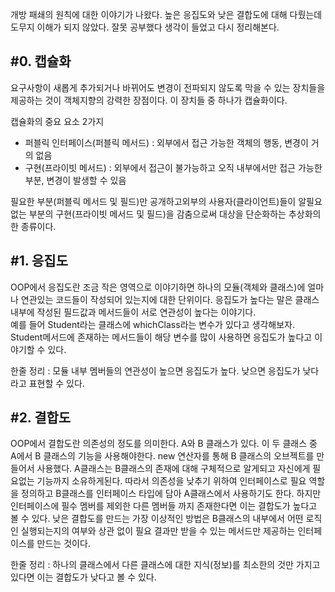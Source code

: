 개방 패쇄의 원칙에 대한 이야기가 나왔다. 높은 응집도와 낮은 결합도에 대해 다뤘는데 도무지 이해가 되지 않았다. 잘못 공부했다 생각이 들었고 다시 정리해본다.  

## #0. 캡슐화  
요구사항이 새롭게 추가되거나 바뀌어도 변경이 전파되지 않도록 막을 수 있는 장치들을 제공하는 것이 객체지향의 강력한 장점이다. 이 장치들 중 하나가 캡슐화이다.  
  
캡슐화의 중요 요소 2가지  
- 퍼블릭 인터페이스(퍼블릭 메서드) : 외부에서 접근 가능한 객체의 행동, 변경이 거의 없음
- 구현(프라이빗 메서드) : 외부에서 접근이 불가능하고 오직 내부에서만 접근 가능한 부분, 변경이 발생할 수 있음   

필요한 부분(퍼블릭 메서드 및 필드)만 공개하고외부의 사용자(클라이언트)들이 알필요 없는 부분의 구현(프라이빗 메서드 및 필드)을 감춤으로써 대상을 단순화하는 추상화의 한 종류이다. 


## #1. 응집도
OOP에서 응집도란 조금 작은 영역으로 이야기하면 하나의 모듈(객체와 클래스)에 얼마나 연관있는 코드들이 작성되어 있는지에 대한 단위이다. 응집도가 높다는 말은 클래스 내부에 작성된 필드값과 메서드들이 서로 연관성이 높다는 이야기다.  
예를 들어 Student라는 클래스에 whichClass라는 변수가 있다고 생각해보자. Student메서드에 존재하는 메서드들이 해당 변수를 많이 사용하면 응집도가 높다고 이야기할 수 있다.  
  
한줄 정리 : 모듈 내부 멤버들의 연관성이 높으면 응집도가 높다. 낮으면 응집도가 낮다 라고 표현할 수 있다.  

## #2. 결합도  
OOP에서 결합도란 의존성의 정도를 의미한다. A와 B 클래스가 있다. 이 두 클래스 중 A에서 B 클래스의 기능을 사용해야한다. new 연산자를 통해 B 클래스의 오브젝트를 만들어서 사용했다. A클래스는 B클래스의 존재에
대해 구체적으로 알게되고 자신에게 필요없는 기능까지 소유하게된다. 따라서 의존성을 낮추기 위하여 인터페이스로 필요 역할을 정의하고 B클래스를 인터페이스 타입에 담아 A클래스에서 사용하기도 한다. 하지만 
인터페이스에 필수 멤버를 제외한 다른 멤버들 까지 존재한다면 이는 결합도가 높다고 볼 수 있다. 낮은 결합도를 만드는 가장 이상적인 방법은 B클래스의 내부에서 어떤 로직인 실행되는지의 여부와 상관 없이 필요 결과만
받을 수 있는 메서드만 제공하는 인터페이스를 만드는 것이다.  
  
한줄 정리 : 하나의 클래스에서 다른 클래스에 대한 지식(정보)를 최소한의 것만 가지고있다면 이는 결합도가 낮다고 볼 수 있다.    
